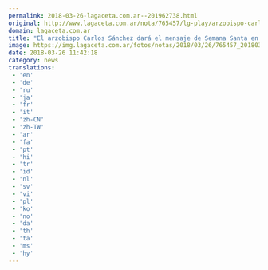 ```yaml
---
permalink: 2018-03-26-lagaceta.com.ar--201962738.html
original: http://www.lagaceta.com.ar/nota/765457/lg-play/arzobispo-carlos-sanchez-dara-mensaje-semana-santa-buen-dia.html
domain: lagaceta.com.ar
title: "El arzobispo Carlos Sánchez dará el mensaje de Semana Santa en 'Buen día'"
image: https://img.lagaceta.com.ar/fotos/notas/2018/03/26/765457_20180326071647.jpg
date: 2018-03-26 11:42:18
category: news
translations: 
 - 'en'
 - 'de'
 - 'ru'
 - 'ja'
 - 'fr'
 - 'it'
 - 'zh-CN'
 - 'zh-TW'
 - 'ar'
 - 'fa'
 - 'pt'
 - 'hi'
 - 'tr'
 - 'id'
 - 'nl'
 - 'sv'
 - 'vi'
 - 'pl'
 - 'ko'
 - 'no'
 - 'da'
 - 'th'
 - 'ta'
 - 'ms'
 - 'hy'
---
```


